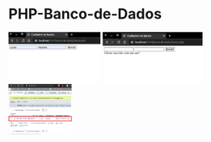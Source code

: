 # PHP-Banco-de-Dados

<div class="box">
<img src="https://github.com/lukebarbosa/PHP-Banco-de-Dados/blob/main/img/inserindo.png" alt="inserindo dados" height="100px">
<img src="https://github.com/lukebarbosa/PHP-Banco-de-Dados/blob/main/img/enviado.png" alt="dados enviados" height="100px">
<img src="https://github.com/lukebarbosa/PHP-Banco-de-Dados/blob/main/img/banco-de-dados.png" alt="dados no banco de dados" height="100px">
</div>
